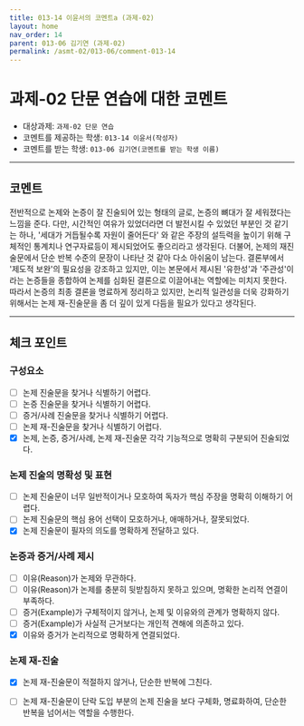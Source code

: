 ```yaml
---
title: 013-14 이윤서의 코멘트a (과제-02) 
layout: home
nav_order: 14
parent: 013-06 김기연 (과제-02)
permalink: /asmt-02/013-06/comment-013-14
---
```


# 과제-02 단문 연습에 대한 코멘트

- 대상과제: `과제-02 단문 연습`
- 코멘트를 제공하는 학생: `013-14 이윤서(작성자)` 
- 코멘트를 받는 학생: `013-06 김기연(코멘트를 받는 학생 이름)` 

---

## 코멘트

전반적으로 논제와 논증이 잘 진술되어 있는 형태의 글로, 논증의 뼈대가 잘 세워졌다는 느낌을 준다. 다만, 시간적인 여유가 있었더라면 더 발전시킬 수 있었던 부분인 것 같기는 하나, '세대가 거듭될수록 자원이 줄어든다' 와 같은 주장의 설득력을 높이기 위해 구체적인 통계치나 연구자료등이 제시되었어도 좋으리라고 생각된다. 더불어, 논제의 재진술문에서 단순 반복 수준의 문장이 나타난 것 같아 다소 아쉬움이 남는다. 결론부에서 '제도적 보완'의 필요성을 강조하고 있지만, 이는 본문에서 제시된 '유한성'과 '주관성'이라는 논증들을 종합하여 논제를 심화된 결론으로 이끌어내는 역할에는 미치지 못한다. 따라서 논증의 최종 결론을 명료하게 정리하고 있지만, 논리적 일관성을 더욱 강화하기 위해서는 논제 재-진술문을 좀 더 깊이 있게 다듬을 필요가 있다고 생각된다.

---

## 체크 포인트

### **구성요소**
- [ ] 논제 진술문을 찾거나 식별하기 어렵다.
- [ ] 논증 진술문을 찾거나 식별하기 어렵다.
- [ ] 증거/사례 진술문을 찾거나 식별하기 어렵다.
- [ ] 논제 재-진술문을 찾거나 식별하기 어렵다.
- [x] 논제, 논증, 증거/사례, 논제 재-진술문 각각 기능적으로 명확히 구분되어 진술되었다.

### **논제 진술의 명확성 및 표현**  
- [ ] 논제 진술문이 너무 일반적이거나 모호하여 독자가 핵심 주장을 명확히 이해하기 어렵다.  
- [ ] 논제 진술문의 핵심 용어 선택이 모호하거나, 애매하거나, 잘못되었다.  
- [x] 논제 진술문이 필자의 의도를 명확하게 전달하고 있다.  

### **논증과 증거/사례 제시**  
- [ ] 이유(Reason)가 논제와 무관하다.
- [ ] 이유(Reason)가 논제를 충분히 뒷받침하지 못하고 있으며, 명확한 논리적 연결이 부족하다.  
- [ ] 증거(Example)가 구체적이지 않거나, 논제 및 이유와의 관계가 명확하지 않다. 
- [ ] 증거(Example)가 사실적 근거보다는 개인적 견해에 의존하고 있다.  
- [x] 이유와 증거가 논리적으로 명확하게 연결되었다.  

### **논제 재-진술**  
- [x] 논제 재-진술문이 적절하지 않거나, 단순한 반복에 그친다.   
- [ ] 논제 재-진술문이 단락 도입 부분의 논제 진술을 보다 구체화, 명료화하여, 단순한 반복을 넘어서는 역할을 수행한다.  

